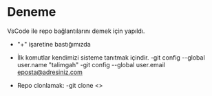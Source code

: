 # Deneme
VsCode ile repo bağlantılarını demek için yapıldı.
- "+" işaretine bastığımızda 
- İlk komutlar kendimizi sisteme tanıtmak içindir.
-git config --global user.name "talimgah"
-git config --global user.email eposta@adresiniz.com
  
- Repo clonlamak:
 -git clone <<git adresi>>
  
  
